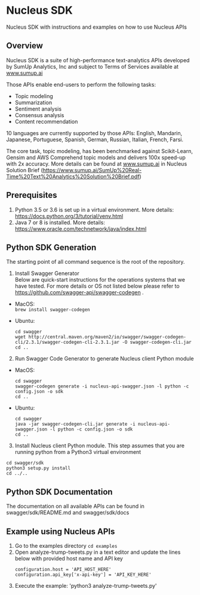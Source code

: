 # Nucleus SDK
Nucleus SDK with instructions and examples on how to use Nucleus APIs

## Overview
Nucleus SDK is a suite of high-performance text-analytics APIs developed by SumUp Analytics, Inc and subject to Terms of Services available at www.sumup.ai

Those APIs enable end-users to perform the following tasks:
* Topic modeling
* Summarization
* Sentiment analysis
* Consensus analysis
* Content recommendation

10 languages are currently supported by those APIs: English, Mandarin, Japanese, Portuguese, Spanish, German, Russian, Italian, French, Farsi.

The core task, topic modeling, has been benchmarked against Scikit-Learn, Gensim and AWS Comprehend topic models and delivers 100x speed-up with 2x accuracy. More details can be found at www.sumup.ai in Nucleus Solution Brief (https://www.sumup.ai/SumUp%20Real-Time%20Text%20Analytics%20Solution%20Brief.pdf)

## Prerequisites
1. Python 3.5 or 3.6 is set up in a virtual environment. More details: https://docs.python.org/3/tutorial/venv.html
2. Java 7 or 8 is installed. More details: https://www.oracle.com/technetwork/java/index.html 

## Python SDK Generation
The starting point of all command sequence is the root of the repository.  
1. Install Swagger Generator  
   Below are quick-start instructions for the operations systems that we have tested. For more details or OS not listed below please refer to https://github.com/swagger-api/swagger-codegen .
  * MacOS:   
    `brew install swagger-codegen`
  
  * Ubuntu:   
    ```
    cd swagger
    wget http://central.maven.org/maven2/io/swagger/swagger-codegen-cli/2.3.1/swagger-codegen-cli-2.3.1.jar -O swagger-codegen-cli.jar
    cd ..
    ```

2. Run Swagger Code Generator to generate Nucleus client Python module
  * MacOS:  
    ```
    cd swagger
    swagger-codegen generate -i nucleus-api-swagger.json -l python -c config.json -o sdk
    cd ..
    ```

  * Ubuntu:  
    ```
    cd swagger
    java -jar swagger-codegen-cli.jar generate -i nucleus-api-swagger.json -l python -c config.json -o sdk
    cd ..
    ```

3. Install Nucleus client Python module. This step assumes that you are running python from a Python3 virtual environment
```
cd swagger/sdk
python3 setup.py install
cd ../..
```

## Python SDK Documentation
The documentation on all available APIs can be found in swagger/sdk/README.md and swagger/sdk/docs

## Example using Nucleus APIs
1. Go to the examples directory `cd examples`
2. Open analyze-trump-tweets.py in a text editor and update the lines below with provided host name and API key  
    ```
    configuration.host = 'API_HOST_HERE'
    configuration.api_key['x-api-key'] = 'API_KEY_HERE'
    ```
3. Execute the example: 'python3 analyze-trump-tweets.py' 
